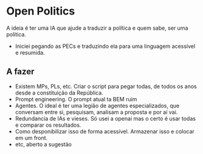 # Open Politics

A ideia é ter uma IA que ajude a traduzir a política e quem sabe, ser uma política.

- Iniciei pegando as PECs e traduzindo ela para uma linguagem acessível e resumida.


## A fazer
 - Existem MPs, PLs, etc. Criar o script para pegar todas, de todos os anos desde a constituição da República.
 - Prompt engineering. O prompt atual ta BEM ruim
 - Agentes. O ideal é ter uma legião de agentes especializados, que conversam entre si, pesquisam, analisam a proposta e por aí vai.
 - Redundancia de IAs e vieses. Só usei a openai mas o certo é usar todas e comparar os resultados.
 - Como desponibilizar isso de forma acessível. Armazenar isso e colocar em um front.
 - etc, aberto a sugestão